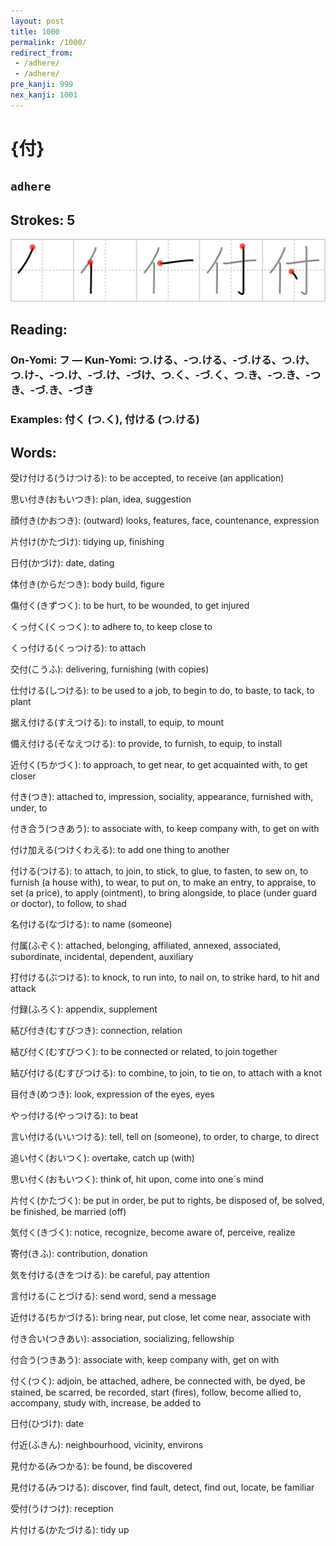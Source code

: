 ```yaml
---
layout: post
title: 1000
permalink: /1000/
redirect_from:
 - /adhere/
 - /adhere/
pre_kanji: 999
nex_kanji: 1001
---
```


# {付}

## `adhere`

## Strokes: 5

<div class="stroke"><img src="../images/E4BB98.png" /></div>

## Reading:

### On-Yomi: フ &mdash; Kun-Yomi: つ.ける、-つ.ける、-づ.ける、つ.け、つ.け-、-つ.け、-づ.け、-づけ、つ.く、-づ.く、つ.き、-つ.き、-つき、-づ.き、-づき

### Examples: 付く (つ.く), 付ける (つ.ける)

## Words:

受け付ける(うけつける): to be accepted, to receive (an application)

思い付き(おもいつき): plan, idea, suggestion

顔付き(かおつき): (outward) looks, features, face, countenance, expression

片付け(かたづけ): tidying up, finishing

日付(かづけ): date, dating

体付き(からだつき): body build, figure

傷付く(きずつく): to be hurt, to be wounded, to get injured

くっ付く(くっつく): to adhere to, to keep close to

くっ付ける(くっつける): to attach

交付(こうふ): delivering, furnishing (with copies)

仕付ける(しつける): to be used to a job, to begin to do, to baste, to tack, to plant

据え付ける(すえつける): to install, to equip, to mount

備え付ける(そなえつける): to provide, to furnish, to equip, to install

近付く(ちかづく): to approach, to get near, to get acquainted with, to get closer

付き(つき): attached to, impression, sociality, appearance, furnished with, under, to

付き合う(つきあう): to associate with, to keep company with, to get on with

付け加える(つけくわえる): to add one thing to another

付ける(つける): to attach, to join, to stick, to glue, to fasten, to sew on, to furnish (a house with), to wear, to put on, to make an entry, to appraise, to set (a price), to apply (ointment), to bring alongside, to place (under guard or doctor), to follow, to shad

名付ける(なづける): to name (someone)

付属(ふぞく): attached, belonging, affiliated, annexed, associated, subordinate, incidental, dependent, auxiliary

打付ける(ぶつける): to knock, to run into, to nail on, to strike hard, to hit and attack

付録(ふろく): appendix, supplement

結び付き(むすびつき): connection, relation

結び付く(むすびつく): to be connected or related, to join together

結び付ける(むすびつける): to combine, to join, to tie on, to attach with a knot

目付き(めつき): look, expression of the eyes, eyes

やっ付ける(やっつける): to beat

言い付ける(いいつける): tell, tell on (someone), to order, to charge, to direct

追い付く(おいつく): overtake, catch up (with)

思い付く(おもいつく): think of, hit upon, come into one´s mind

片付く(かたづく): be put in order, be put to rights, be disposed of, be solved, be finished, be married (off)

気付く(きづく): notice, recognize, become aware of, perceive, realize

寄付(きふ): contribution, donation

気を付ける(きをつける): be careful, pay attention

言付ける(ことづける): send word, send a message

近付ける(ちかづける): bring near, put close, let come near, associate with

付き合い(つきあい): association, socializing, fellowship

付合う(つきあう): associate with, keep company with, get on with

付く(つく): adjoin, be attached, adhere, be connected with, be dyed, be stained, be scarred, be recorded, start (fires), follow, become allied to, accompany, study with, increase, be added to

日付(ひづけ): date

付近(ふきん): neighbourhood, vicinity, environs

見付かる(みつかる): be found, be discovered

見付ける(みつける): discover, find fault, detect, find out, locate, be familiar

受付(うけつけ): reception

片付ける(かたづける): tidy up
